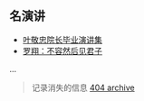 ## 名演讲

- [叶敬忠院长毕业演讲集](./叶敬忠院长/README.md)
- [罗翔：不容然后见君子](./罗翔/README.md)

...

> 记录消失的信息 [404 archive][1]



[1]: https://chinadigitaltimes.net/chinese/

